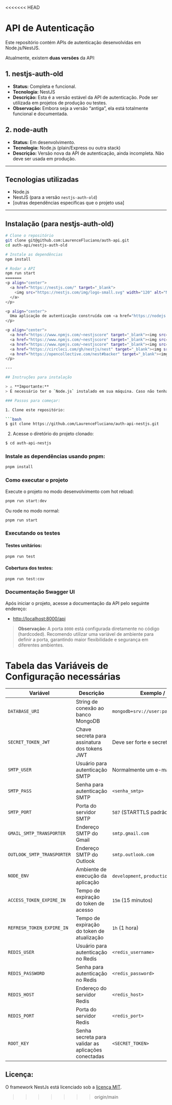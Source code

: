 <<<<<<< HEAD
# API de Autenticação

Este repositório contém APIs de autenticação desenvolvidas em Node.js/NestJS.  

Atualmente, existem **duas versões** da API:

## 1. nestjs-auth-old
- **Status:** Completa e funcional.
- **Tecnologia:** NestJS
- **Descrição:** Esta é a versão estável da API de autenticação. Pode ser utilizada em projetos de produção ou testes.  
- **Observação:** Embora seja a versão “antiga”, ela está totalmente funcional e documentada.

## 2. node-auth
- **Status:** Em desenvolvimento.
- **Tecnologia:** Node.js (plain/Express ou outra stack)
- **Descrição:** Versão nova da API de autenticação, ainda incompleta. Não deve ser usada em produção.  

---

## Tecnologias utilizadas
- Node.js
- NestJS (para a versão `nestjs-auth-old`)
- [outras dependências específicas que o projeto usa]

---

## Instalação (para nestjs-auth-old)
```bash
# Clone o repositório
git clone git@github.com:LaurenceFluciano/auth-api.git
cd auth-api/nestjs-auth-old

# Instale as dependências
npm install

# Rodar a API
npm run start
=======
<p align="center">
  <a href="https://nestjs.com/" target="_blank">
    <img src="https://nestjs.com/img/logo-small.svg" width="120" alt="Nest Logo" />
  </a>
</p>

<p align="center">
  Uma aplicação de autenticação construída com <a href="https://nodejs.org" target="_blank">Node.js</a> e o framework <a href="https://nestjs.com/" target="_blank">NestJS</a>.
</p>

<p align="center">
  <a href="https://www.npmjs.com/~nestjscore" target="_blank"><img src="https://img.shields.io/npm/v/@nestjs/core.svg" alt="NPM Version" /></a>
  <a href="https://www.npmjs.com/~nestjscore" target="_blank"><img src="https://img.shields.io/npm/l/@nestjs/core.svg" alt="License" /></a>
  <a href="https://www.npmjs.com/~nestjscore" target="_blank"><img src="https://img.shields.io/npm/dm/@nestjs/common.svg" alt="Downloads" /></a>
  <a href="https://circleci.com/gh/nestjs/nest" target="_blank"><img src="https://img.shields.io/circleci/build/github/nestjs/nest/master" alt="CircleCI Build Status" /></a>
  <a href="https://opencollective.com/nest#backer" target="_blank"><img src="https://opencollective.com/nest/backers/badge.svg" alt="Backers on Open Collective" /></a>
</p>

---

## Instruções para instalação

> ⚠️ **Importante:**  
> É necessário ter o `Node.js` instalado em sua máquina. Caso não tenha, acesse o site oficial para [baixar o Node.js](https://nodejs.org/pt/download).

### Passos para começar:

1. Clone este repositório:

```bash
$ git clone https://github.com/LaurenceFluciano/auth-api-nestjs.git
```

2. Acesse o diretório do projeto clonado:

```bash
$ cd auth-api-nestjs
```

### Instale as dependências usando pnpm:

```bash
pnpm install
```

### Como executar o projeto

Execute o projeto no modo desenvolvimento com hot reload:

```bash
pnpm run start:dev
```

Ou rode no modo normal:

```bash
pnpm run start
```

### Executando os testes

#### Testes unitários:

```bash
pnpm run test
```

#### Cobertura dos testes:

```bash
pnpm run test:cov
```

### Documentação Swagger UI

Após iniciar o projeto, acesse a documentação da API pelo seguinte endereço:

- [http://localhost:8000/api](http://localhost:8000/api)

> **Observação:** A porta `8000` está configurada diretamente no código (hardcoded). Recomendo utilizar uma variável de ambiente para definir a porta, garantindo maior flexibilidade e segurança em diferentes ambientes.

# Tabela das Variáveis de Configuração necessárias

| Variável                   | Descrição                                            | Exemplo / Observação                       |
|---------------------------|-----------------------------------------------------|-------------------------------------------|
| `DATABASE_URI`             | String de conexão ao banco MongoDB                     | `mongodb+srv://user:pass@cluster.mongodb.net` |
| `SECRET_TOKEN_JWT`         | Chave secreta para assinatura dos tokens JWT           | Deve ser forte e secreta                   |
| `SMTP_USER`                | Usuário para autenticação SMTP                         | Normalmente um e-mail                      |
| `SMTP_PASS`                | Senha para autenticação SMTP                           | `<senha_smtp>`                               |
| `SMTP_PORT`                | Porta do servidor SMTP                                 | `587` (STARTTLS padrão)                    |
| `GMAIL_SMTP_TRANSPORTER`   | Endereço SMTP do Gmail                                 | `smtp.gmail.com`                           |
| `OUTLOOK_SMTP_TRANSPORTER` | Endereço SMTP do Outlook                               | `smtp.outlook.com`                         |
| `NODE_ENV`                 | Ambiente de execução da aplicação                      | `development`, `production`, `test`        |
| `ACCESS_TOKEN_EXPIRE_IN`   | Tempo de expiração do token de acesso                  | `15m` (15 minutos)                         |
| `REFRESH_TOKEN_EXPIRE_IN`  | Tempo de expiração do token de atualização             | `1h` (1 hora)                              |
| `REDIS_USER`               | Usuário para autenticação no Redis                     | `<redis_username>`                           |
| `REDIS_PASSWORD`           | Senha para autenticação no Redis                       | `<redis_password>`                           |
| `REDIS_HOST`               | Endereço do servidor Redis                             | `<redis_host>`                               |
| `REDIS_PORT`               | Porta do servidor Redis                                | `<redis_port>`                               |
| `ROOT_KEY`               | Senha secreta para validar as aplicações conectadas                                | `<SECRET_TOKEN>`                               |



## Licença:

O framework NestJs está licenciado sob a [licença MIT](https://github.com/nestjs/nest/blob/master/LICENSE).
>>>>>>> origin/main

